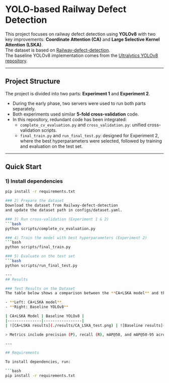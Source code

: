 # YOLO-based Railway Defect Detection

This project focuses on railway defect detection using **YOLOv8** with two key improvements: **Coordinate Attention (CA)** and **Large Selective Kernel Attention (LSKA)**.  
The dataset is based on [Railway-defect-detection](https://github.com/hy199248/Railway-defect-detection).  
The baseline YOLOv8 implementation comes from the [Ultralytics YOLOv8 repository](https://github.com/ultralytics/ultralytics).

---

## Project Structure

The project is divided into two parts: **Experiment 1** and **Experiment 2**.  

- During the early phase, two servers were used to run both parts separately.  
- Both experiments used similar **5-fold cross-validation** code.  
- In this repository, redundant code has been integrated:
  - `complete_cv_evaluation.py` and `cross_validation.py`: unified cross-validation scripts.  
  - `final_train.py` and `run_final_test.py`: designed for Experiment 2, where the best hyperparameters were selected, followed by training and evaluation on the test set.

---
## Quick Start

### 1) Install dependencies

```bash
pip install -r requirements.txt

### 2) Prepare the dataset
Download the dataset from Railway-defect-detection
and update the dataset path in configs/dataset.yaml.

### 3) Run cross-validation (Experiment 1 & 2)
```bash
python scripts/complete_cv_evaluation.py

### 4) Train the model with best hyperparameters (Experiment 2)
```bash
python scripts/final_train.py

### 5) Evaluate on the test set
```bash
python scripts/run_final_test.py

---
## Results

### Test Results on the Dataset
The table below shows a comparison between the **CA+LSKA model** and the **Baseline YOLOv8** on the test set after hyperparameter tuning.

- **Left: CA+LSKA model**
- **Right: Baseline YOLOv8**

| CA+LSKA Model | Baseline YOLOv8 |
|---------------|-----------------|
| ![CA+LSKA results](./results/CA_LSKA_test.png) | ![Baseline results](./results/Baseline_test.png) |

> Metrics include precision (P), recall (R), mAP@50, and mAP@50-95 across defect categories: *Spalling, Squat, Wheel Burn, Corrugation*.

---

## Requirements

To install dependencies, run:

```bash
pip install -r requirements.txt

